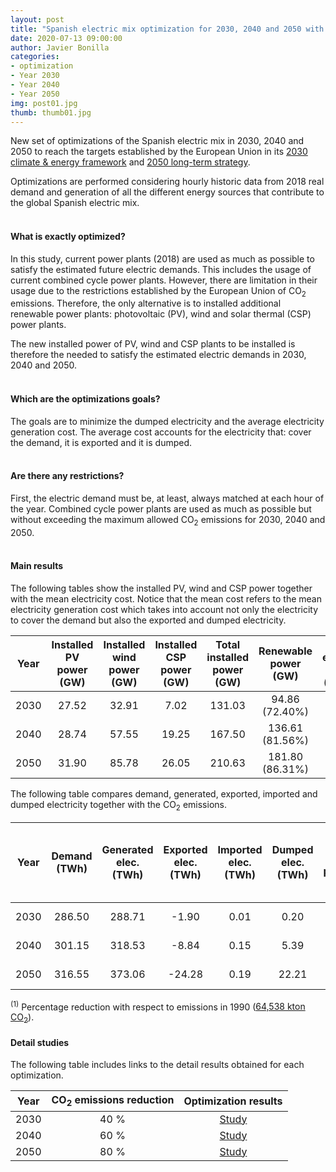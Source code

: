 ```yaml
---
layout: post
title: "Spanish electric mix optimization for 2030, 2040 and 2050 with CO<sub>2</sub> emissions reduction: 40%, 60% and 80%"
date: 2020-07-13 09:00:00
author: Javier Bonilla
categories: 
- optimization 
- Year 2030
- Year 2040
- Year 2050
img: post01.jpg
thumb: thumb01.jpg
---
```


New set of optimizations of the Spanish electric mix in 2030, 2040 and 2050 to reach the targets established by the European Union in its [2030 climate & energy framework][2030] and [2050 long-term strategy][2050].

Optimizations are performed considering hourly historic data from 2018 real demand and generation of all the different energy sources that contribute to the global Spanish electric mix.<!--more-->
<br><br>
#### What is exactly optimized?

In this study, current power plants (2018) are used as much as possible to satisfy the estimated future electric demands. This includes the usage of current combined cycle power plants. However, there are limitation in their usage due to the restrictions established by the European Union of CO<sub>2</sub> emissions. Therefore, the only alternative is to installed additional renewable power plants: photovoltaic (PV), wind and solar thermal (CSP) power plants.

The new installed power of PV, wind and CSP plants to be installed is therefore the needed to satisfy the estimated electric demands in 2030, 2040 and 2050.
<br><br>
#### Which are the optimizations goals?

The goals are to minimize the dumped electricity and the average electricity generation cost. The average cost accounts for the electricity that: cover the demand, it is exported and it is dumped. 
<br><br>
#### Are there any restrictions?

First, the electric demand must be, at least, always matched at each hour of the year. Combined cycle power plants are used as much as possible but without exceeding the maximum allowed CO<sub>2</sub> emissions for 2030, 2040 and 2050.
<br><br>
#### Main results

The following tables show the installed PV, wind and CSP power together with the mean electricity cost. Notice that the mean cost refers to the mean electricity generation cost which takes into account not only the electricity to cover the demand but also the exported and dumped electricity. 

| Year | Installed PV power (GW) | Installed wind power (GW) | Installed CSP power (GW) | Total installed power (GW) | Renewable power (GW) | Mean electricity cost (c€/kWh) |
|:----:|:--------:|:--------:|:--------:|:--------:|:--------:|:--------:|
| 2030 | 27.52 | 32.91 |  7.02 | 131.03 | 94.86 (72.40%) | 5.48 |
| 2040 | 28.74 | 57.55 |  19.25 | 167.50 | 136.61 (81.56%) | 5.29 |
| 2050 | 31.90 | 85.78 |  26.05 | 210.63 | 181.80 (86.31%) | 4.78 |


The following table compares demand, generated, exported, imported and dumped electricity together with the CO<sub>2</sub> emissions.

|Year | Demand (TWh) | Generated elec. (TWh) | Exported elec. (TWh) | Imported elec. (TWh) | Dumped elec. (TWh) | CO<sub>2</sub> emissions (kton) & percentage reduction <sup>(1)</sup> |
|:----:|:--------:|:--------:|:--------:|:--------:|:--------:|:--------:|
| 2030 | 286.50 | 288.71 | -1.90 | 0.01 | 0.20 | 38,719.39 (40.01%) |
| 2040 | 301.15 | 318.53 | -8.84 | 0.15 | 5.39 | 24,508.73 (62.02%) |
| 2050 | 316.55 | 373.06 | -24.28 | 0.19 | 22.21 | 12,889.13 (80.03%) |

<sup>(1)</sup> Percentage reduction with respect to emissions in 1990 (<a href='../../../../../emissions/'>64,538 kton CO<sub>2</sub></a>).
<br>
#### Detail studies

The following table includes links to the detail results obtained for each optimization.

| Year | CO<sub>2</sub> emissions reduction | Optimization results |
|:----:|:----------------------------------:|:--------------------:|
| 2030 | 40 % | [Study][link2030] |
| 2040 | 60 % | [Study][link2040] |
| 2050 | 80 % | [Study][link2050] |

[2030]: https://ec.europa.eu/clima/policies/strategies/2030_en
[2050]: https://ec.europa.eu/clima/policies/strategies/2050_en
[link2030]: ../../../../../projects/optimization-2030-2018-40/
[link2040]: ../../../../../projects/optimization-2040-2018-60/
[link2050]: ../../../../../projects/optimization-2050-2018-80/
